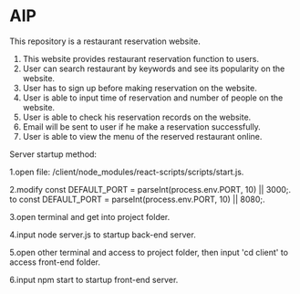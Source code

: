# AIP
This repository is a restaurant reservation website.

1. This website provides restaurant reservation function to users.
2. User can search restaurant by keywords and see its popularity on the website.
3. User has to sign up before making reservation on the website. 
4. User is able to input time of reservation and number of people on the website. 
5. User is able to check his reservation records on the website.
6. Email will be sent to user if he make a reservation successfully. 
7. User is able to view the menu of the reserved restaurant online.

Server startup method: 

1.open file: /client/node_modules/react-scripts/scripts/start.js. 

2.modify const DEFAULT_PORT = parseInt(process.env.PORT, 10) || 3000;. 
  to const DEFAULT_PORT = parseInt(process.env.PORT, 10) || 8080;. 
  
3.open terminal and get into project folder. 

4.input node server.js to startup back-end server. 

5.open other terminal and access to project folder, then input 'cd client' to access front-end folder. 

6.input npm start to startup front-end server. 
